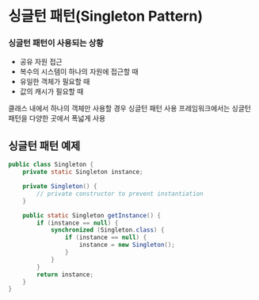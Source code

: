 # 싱글턴 패턴(Singleton Pattern)

### 싱글턴 패턴이 사용되는 상황
- 공유 자원 접근
- 복수의 시스템이 하나의 자원에 접근할 때
- 유일한 객체가 필요할 때
- 값의 캐시가 필요할 때

클래스 내에서 하나의 객체만 사용할 경우 싱글턴 패턴 사용
프레임워크에서는 싱글턴 패턴을 다양한 곳에서 폭넓게 사용

## 싱글턴 패턴 예제
```java
public class Singleton {
    private static Singleton instance;

    private Singleton() {
        // private constructor to prevent instantiation
    }

    public static Singleton getInstance() {
        if (instance == null) {
            synchronized (Singleton.class) {
                if (instance == null) {
                    instance = new Singleton();
                }
            }
        }
        return instance;
    }
}
```
